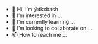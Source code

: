 - 👋 Hi, I’m @tkxbash
- 👀 I’m interested in ...
- 🌱 I’m currently learning ...
- 💞️ I’m looking to collaborate on ...
- 📫 How to reach me ...

<!---
tkxbash/tkxbash is a ✨ special ✨ repository because its `README.md` (this file) appears on your GitHub profile.
You can click the Preview link to take a look at your changes.
--->
